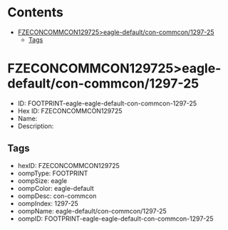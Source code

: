 



Contents
========

* [FZECONCOMMCON129725>eagle-default/con-commcon/1297-25](#fzeconcommcon129725eagle-defaultcon-commcon1297-25)
	* [Tags](#tags)

# FZECONCOMMCON129725>eagle-default/con-commcon/1297-25

- ID: FOOTPRINT-eagle-eagle-default-con-commcon-1297-25
- Hex ID: FZECONCOMMCON129725
- Name: 
- Description: 

## Tags

- hexID: FZECONCOMMCON129725
- oompType: FOOTPRINT
- oompSize: eagle
- oompColor: eagle-default
- oompDesc: con-commcon
- oompIndex: 1297-25
- oompName: eagle-default/con-commcon/1297-25
- oompID: FOOTPRINT-eagle-eagle-default-con-commcon-1297-25
